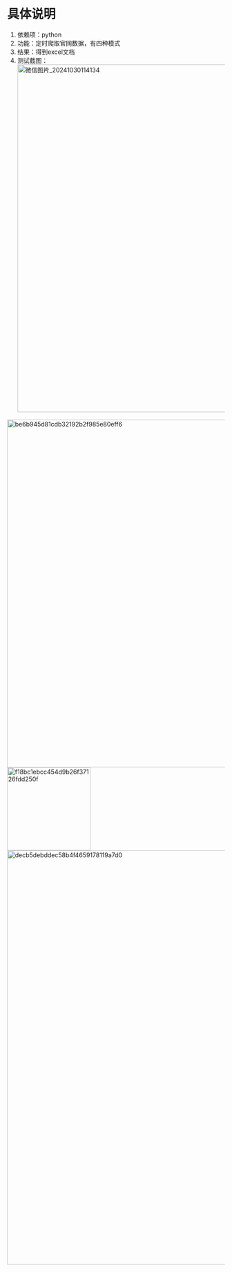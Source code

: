 # 具体说明
1. 依赖项：python
2. 功能：定时爬取官网数据，有四种模式
3. 结果：得到excel文档
4. 测试截图：<img width="806" alt="微信图片_20241030114134" src="https://github.com/user-attachments/assets/09e1e90b-8a08-48e0-8d59-7024b0b29f86">
<img width="806" alt="be6b945d81cdb32192b2f985e80eff6" src="https://github.com/user-attachments/assets/b2571570-7fcd-41b8-a7d7-a1e5c47028a7">
<img width="193" alt="f18bc1ebcc454d9b26f37126fdd250f" src="https://github.com/user-attachments/assets/8f93bbb1-fb12-41d4-8aad-c30ca2a6ed8c">
<img width="960" alt="decb5debddec58b4f4659178119a7d0" src="https://github.com/user-attachments/assets/cb4f69c4-943c-4f75-924b-afe2d3acf501">
